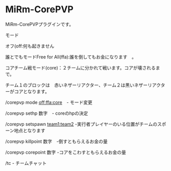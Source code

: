 # MiRm-CorePVP
MiRm-CorePVPプラグインです。


モード　

オフ(off:何も起きません

誰とでもモードFree for All(ffa):誰を倒してもお金になります　。

コアチーム戦モード(core)：２チームに分かれて戦います。コアが壊されるまで。



チーム１のブロックは　赤いネザーリアクター、チーム２は黒いネザーリアクターがコアとなります。

/corepvp mode <off:ffa:core>　- モード変更

/corepvp sethp 数字　- coreのhpの決定

/corepvp setspawn <team1:team2> -実行者プレイヤーのいる位置がチームのスポーン地点となります

/corepvp killpoint 数字　-倒すともらえるお金の量

/corepvp corepoint 数字 -コアをこわすともらえるお金の量

/tc - チームチャット

